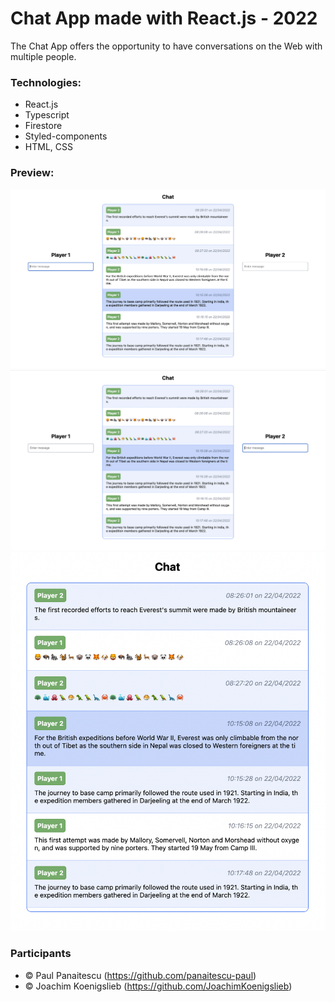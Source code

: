 # Chat App made with React.js - 2022

The Chat App offers the opportunity to have conversations on the Web with multiple people.

### Technologies:

- React.js
- Typescript
- Firestore
- Styled-components
- HTML, CSS

### Preview:

![alt text](./screenshots/1.png)
![alt text](./screenshots/2.png)
![alt text](./screenshots/3.png)

### Participants

- © Paul Panaitescu (https://github.com/panaitescu-paul)
- © Joachim Koenigslieb (https://github.com/JoachimKoenigslieb)
